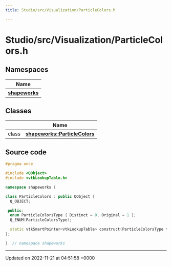 ```yaml
---
title: Studio/src/Visualization/ParticleColors.h

---
```


# Studio/src/Visualization/ParticleColors.h



## Namespaces

| Name           |
| -------------- |
| **[shapeworks](../Namespaces/namespaceshapeworks.md)**  |

## Classes

|                | Name           |
| -------------- | -------------- |
| class | **[shapeworks::ParticleColors](../Classes/classshapeworks_1_1ParticleColors.md)**  |




## Source code

```cpp
#pragma once

#include <QObject>
#include <vtkLookupTable.h>

namespace shapeworks {

class ParticleColors : public QObject {
  Q_OBJECT;

 public:
  enum ParticleColorsType { Distinct = 0, Original = 1 };
  Q_ENUM(ParticleColorsType);

  static vtkSmartPointer<vtkLookupTable> construct(ParticleColorsType type, int num);
};

}  // namespace shapeworks
```


-------------------------------

Updated on 2022-11-21 at 04:51:58 +0000
